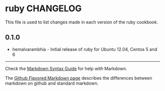 ruby CHANGELOG
==============

This file is used to list changes made in each version of the ruby cookbook.

0.1.0
-----
- hemalvarambhia - Initial release of ruby for Ubuntu 12.04, Centos 5 and 6

- - -
Check the [Markdown Syntax Guide](http://daringfireball.net/projects/markdown/syntax) for help with Markdown.

The [Github Flavored Markdown page](http://github.github.com/github-flavored-markdown/) describes the differences between markdown on github and standard markdown.
